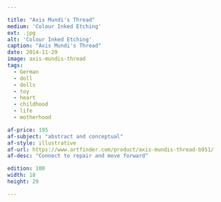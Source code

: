 ```yaml
---

title: "Axis Mundi's Thread"
medium: 'Colour Inked Etching'
ext: .jpg
alt: 'Colour Inked Etching'
caption: "Axis Mundi's Thread"
date: 2014-11-29
image: axis-mundis-thread
tags:
  - German
  - doll
  - dolls
  - toy
  - heart
  - childhood
  - life
  - motherhood

af-price: 195
af-subject: "abstract and conceptual"
af-style: illustrative
af-url: https://www.artfinder.com/product/axis-mundis-thread-b951/
af-desc: "Connect to repair and move forward"

edition: 100
width: 18
height: 29

---
```

